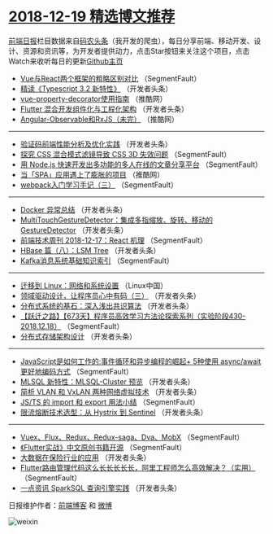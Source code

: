# [2018-12-19 精选博文推荐](http://hao.caibaojian.com/date/2018/12/19)

[前端日报](http://caibaojian.com/c/news)栏目数据来自[码农头条](http://hao.caibaojian.com/)（我开发的爬虫），每日分享前端、移动开发、设计、资源和资讯等，为开发者提供动力，点击Star按钮来关注这个项目，点击Watch来收听每日的更新[Github主页](https://github.com/kujian/frontendDaily)
* [Vue与React两个框架的粗略区别对比](http://hao.caibaojian.com/95049.html) （SegmentFault）
* [精读《Typescript 3.2 新特性》](http://hao.caibaojian.com/95060.html) （开发者头条）
* [vue-property-decorator使用指南](http://hao.caibaojian.com/95091.html) （推酷网）
* [Flutter 混合开发组件化与工程化架构](http://hao.caibaojian.com/95056.html) （开发者头条）
* [Angular-Observable和RxJS（未完）](http://hao.caibaojian.com/95090.html) （推酷网）

***
* [验证码前端性能分析及优化实践](http://hao.caibaojian.com/95063.html) （开发者头条）
* [探究 CSS 混合模式滤镜导致 CSS 3D 失效问题](http://hao.caibaojian.com/95044.html) （SegmentFault）
* [用 Node.js 快速开发出多功能的多人在线的文章分享平台](http://hao.caibaojian.com/95038.html) （SegmentFault）
* [当「SPA」应用遇上了膨胀的项目](http://hao.caibaojian.com/95088.html) （推酷网）
* [webpack入门学习手记（三）](http://hao.caibaojian.com/95040.html) （SegmentFault）

***
* [Docker 异常总结](http://hao.caibaojian.com/95051.html) （开发者头条）
* [MultiTouchGestureDetector：集成多指缩放、旋转、移动的 GestureDetector](http://hao.caibaojian.com/95062.html) （开发者头条）
* [前端技术周刊 2018-12-17：React 机理](http://hao.caibaojian.com/95041.html) （SegmentFault）
* [HBase 篇（八）：LSM Tree](http://hao.caibaojian.com/95052.html) （开发者头条）
* [Kafka消息系统基础知识索引](http://hao.caibaojian.com/95042.html) （SegmentFault）

***
* [迁移到 Linux：网络和系统设置](http://hao.caibaojian.com/95100.html) （Linux中国）
* [领域驱动设计，让程序员心中有码（三）](http://hao.caibaojian.com/95053.html) （开发者头条）
* [分布式系统的基石：深入浅出共识算法](http://hao.caibaojian.com/95064.html) （开发者头条）
* [【跃迁之路】【673天】程序员高效学习方法论探索系列（实验阶段430-2018.12.18）](http://hao.caibaojian.com/95043.html) （SegmentFault）
* [分布式存储架构设计](http://hao.caibaojian.com/95054.html) （开发者头条）

***
* [JavaScript是如何工作的:事件循环和异步编程的崛起+ 5种使用 async/await  更好地编码方式](http://hao.caibaojian.com/95033.html) （SegmentFault）
* [MLSQL 新特性：MLSQL-Cluster 预览](http://hao.caibaojian.com/95065.html) （开发者头条）
* [简析 VLAN 和 VxLAN 两种网络虚拟技术](http://hao.caibaojian.com/95055.html) （开发者头条）
* [JS/TS 的 import 和 export 用法小结](http://hao.caibaojian.com/95034.html) （SegmentFault）
* [限流熔断技术选型：从 Hystrix 到 Sentinel](http://hao.caibaojian.com/95066.html) （开发者头条）

***
* [Vuex、Flux、Redux、Redux-saga、Dva、MobX](http://hao.caibaojian.com/95045.html) （SegmentFault）
* [《Flutter实战》中文原创书籍开源](http://hao.caibaojian.com/95035.html) （SegmentFault）
* [大数据在保险行业的应用](http://hao.caibaojian.com/95067.html) （开发者头条）
* [Flutter路由管理代码这么长长长长长，阿里工程师怎么高效解决？（实用）](http://hao.caibaojian.com/95046.html) （SegmentFault）
* [一点资讯 SparkSQL 查询引擎实践](http://hao.caibaojian.com/95057.html) （开发者头条）

日报维护作者：[前端博客](http://caibaojian.com/) 和 [微博](http://caibaojian.com/go/weibo)

![weixin](https://user-images.githubusercontent.com/3055447/38468989-651132ac-3b80-11e8-8e6b-15122322a9d7.png)